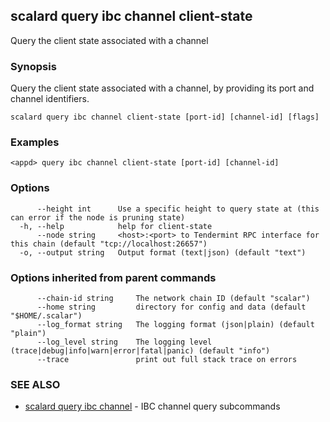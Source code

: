 ## scalard query ibc channel client-state

Query the client state associated with a channel

### Synopsis

Query the client state associated with a channel, by providing its port and channel identifiers.

```
scalard query ibc channel client-state [port-id] [channel-id] [flags]
```

### Examples

```
<appd> query ibc channel client-state [port-id] [channel-id]
```

### Options

```
      --height int      Use a specific height to query state at (this can error if the node is pruning state)
  -h, --help            help for client-state
      --node string     <host>:<port> to Tendermint RPC interface for this chain (default "tcp://localhost:26657")
  -o, --output string   Output format (text|json) (default "text")
```

### Options inherited from parent commands

```
      --chain-id string     The network chain ID (default "scalar")
      --home string         directory for config and data (default "$HOME/.scalar")
      --log_format string   The logging format (json|plain) (default "plain")
      --log_level string    The logging level (trace|debug|info|warn|error|fatal|panic) (default "info")
      --trace               print out full stack trace on errors
```

### SEE ALSO

- [scalard query ibc channel](scalard_query_ibc_channel.md) - IBC channel query subcommands
